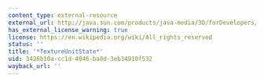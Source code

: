 ```yaml
---
content_type: external-resource
external_url: http://java.sun.com/products/java-media/3D/forDevelopers/J3D_1_2_API/j3dapi/javax/media/j3d/TextureUnitState.html
has_external_license_warning: true
license: https://en.wikipedia.org/wiki/All_rights_reserved
status: ''
title: '*TextureUnitState*'
uid: 3426b10a-cc1d-4846-ba8d-3eb34910f532
wayback_url: ''
---
```


